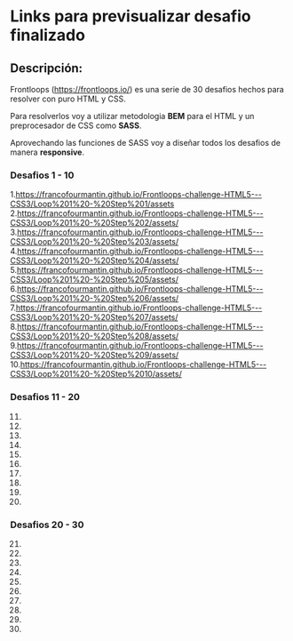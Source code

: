 # Links para previsualizar desafio finalizado

## Descripción:

Frontloops (https://frontloops.io/) es una serie de 30 desafios hechos para resolver con puro HTML y CSS.

Para resolverlos voy a utilizar metodologia **BEM** para el HTML y un preprocesador de CSS como **SASS**.

Aprovechando las funciones de SASS voy a diseñar todos los desafios de manera **responsive**.



### Desafios 1  - 10 ###

1.https://francofourmantin.github.io/Frontloops-challenge-HTML5---CSS3/Loop%201%20-%20Step%201/assets
2.https://francofourmantin.github.io/Frontloops-challenge-HTML5---CSS3/Loop%201%20-%20Step%202/assets/  
3.https://francofourmantin.github.io/Frontloops-challenge-HTML5---CSS3/Loop%201%20-%20Step%203/assets/  
4.https://francofourmantin.github.io/Frontloops-challenge-HTML5---CSS3/Loop%201%20-%20Step%204/assets/  
5.https://francofourmantin.github.io/Frontloops-challenge-HTML5---CSS3/Loop%201%20-%20Step%205/assets/  
6.https://francofourmantin.github.io/Frontloops-challenge-HTML5---CSS3/Loop%201%20-%20Step%206/assets/  
7.https://francofourmantin.github.io/Frontloops-challenge-HTML5---CSS3/Loop%201%20-%20Step%207/assets/  
8.https://francofourmantin.github.io/Frontloops-challenge-HTML5---CSS3/Loop%201%20-%20Step%208/assets/  
9.https://francofourmantin.github.io/Frontloops-challenge-HTML5---CSS3/Loop%201%20-%20Step%209/assets/  
10.https://francofourmantin.github.io/Frontloops-challenge-HTML5---CSS3/Loop%201%20-%20Step%2010/assets/  

### Desafios 11 - 20 ###

11.
12.
13.
14.
15.
16.
17.
18.
19.
20.

### Desafios 20 - 30 ###

21.
22.
23.
24.
25.
26.
27.
28.
29.
30.

